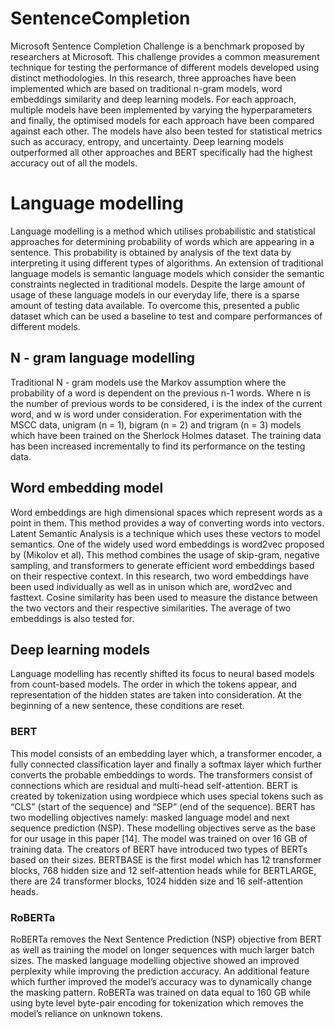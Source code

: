 # SentenceCompletion

Microsoft Sentence Completion Challenge is a benchmark proposed by researchers at Microsoft. This challenge provides a common measurement technique for testing the performance of different models developed using distinct methodologies. In this research, three approaches have been implemented which are based on traditional n-gram models, word embeddings similarity and deep learning models. For each approach, multiple models have been implemented by varying the hyperparameters and finally, the optimised models for each approach have been compared against each other. The models have also been tested for statistical metrics such as accuracy, entropy, and uncertainty. Deep learning models outperformed all other approaches and BERT specifically had the highest accuracy out of all the models.

# Language modelling
Language modelling is a method which utilises probabilistic and statistical approaches for determining probability of words which are appearing in a sentence. This probability is obtained by analysis of the text data by interpreting it using different types of algorithms. An extension of traditional language models is semantic language models which consider the semantic constraints neglected in traditional models. Despite the large amount of usage of these language models in our everyday life, there is a sparse amount of testing data available. To overcome this, presented a public dataset which can be used a baseline to test and compare performances of different models.

## N - gram language modelling
Traditional N - gram models use the Markov assumption where the probability of a word is dependent on the previous n-1 words. Where n is the number of previous words to be considered, i is the index of the current word, and w is word under consideration. For experimentation with the MSCC data, unigram (n = 1), bigram (n = 2) and trigram (n = 3) models which have been trained on the Sherlock Holmes dataset. The training data has been increased incrementally to find its performance on the testing data. 

## Word embedding model
Word embeddings are high dimensional spaces which represent words as a point in them. This method provides a way of converting words into vectors. Latent Semantic Analysis is a technique which uses these vectors to model semantics. One of the widely used word embeddings is word2vec proposed by (Mikolov et al). This method combines the usage of skip-gram, negative sampling, and transformers to generate efficient word embeddings based on their respective context. In this research, two word embeddings have been used individually as well as in unison which are, word2vec and fasttext. Cosine similarity has been used to measure the distance between the two vectors and their respective similarities. The average of two embeddings is also tested for.

## Deep learning models
Language modelling has recently shifted its focus to neural based models from count-based models. The order in which the tokens appear, and representation of the hidden states are taken into consideration. At the beginning of a new sentence, these conditions are reset. 


### BERT
This model consists of an embedding layer which, a transformer encoder, a fully connected classification layer and finally a softmax layer which further converts the probable embeddings to words. The transformers consist of connections which are residual and multi-head self-attention. BERT is created by tokenization using wordpiece which uses special tokens such as “CLS” (start of the sequence) and “SEP” (end of the sequence). BERT has two modelling objectives namely: masked language model and next sequence prediction (NSP). These modelling objectives serve as the base for our usage in this paper [14]. The model was trained on over 16 GB of training data. The creators of BERT have introduced two types of BERTs based on their sizes. BERTBASE is the first model which has 12 transformer blocks, 768 hidden size and 12 self-attention heads while for BERTLARGE, there are 24 transformer blocks, 1024 hidden size and 16 self-attention heads.


### RoBERTa
RoBERTa removes the Next Sentence Prediction (NSP) objective from BERT as well as training the model on longer sequences with much larger batch sizes. The masked language modelling objective showed an improved perplexity while improving the prediction accuracy. An additional feature which further improved the model’s accuracy was to dynamically change the masking pattern. RoBERTa was trained on data equal to 160 GB while using byte level byte-pair encoding for tokenization which removes the model’s reliance on unknown tokens.
